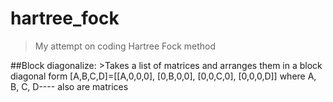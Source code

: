 # hartree_fock
>My attempt on coding Hartree Fock method

##Block diagonalize:
	>Takes a list of matrices and arranges them in a block diagonal form
	[A,B,C,D]=[[A,0,0,0],
			[0,B,0,0],
			[0,0,C,0],
			[0,0,0,D]]
	where A, B, C, D---- also are matrices

